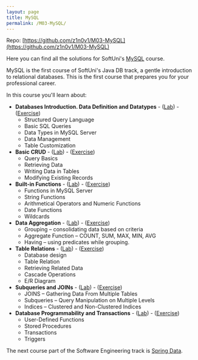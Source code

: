 ```yaml
---
layout: page
title: MySQL
permalink: /M03-MySQL/
---
```


Repo: [https://github.com/z1n0v1/M03-MySQL](https://github.com/z1n0v1/M03-MySQL)

Here you can find all the solutions for SoftUni's [MySQL](https://softuni.bg/trainings/3602/mysql-january-2022) course.

MySQL is the first course of SoftUni's Java DB track, a gentle introduction to relational databases. This is the first course that prepares you for your professional career.

In this course you'll learn about:

 - __Databases Introduction. Data Definition and Datatypes__ - \([Lab](https://github.com/z1n0v1/M03-MySQL/tree/main/03L%20-%20Databases%20Introduction.%20Data%20Definition%20and%20Datatypes)\) - \([Exercise](https://github.com/z1n0v1/M03-MySQL/tree/main/04E%20-%20Data%20Definition%20and%20Datatypes)\)
   - Structured Query Language
   - Basic SQL Queries
   - Data Types in MySQL Server
   - Data Management
   - Table Customization
 - __Basic CRUD__ - \([Lab](https://github.com/z1n0v1/M03-MySQL/tree/main/05L%20-%20Basic%20CRUD)\) - \([Exercise](https://github.com/z1n0v1/M03-MySQL/tree/main/06E%20-%20Basic%20CRUD)\)
   - Query Basics
   - Retrieving Data
   - Writing Data in Tables
   - Modifying Existing Records
 - __Built-in Functions__ -  \([Lab](https://github.com/z1n0v1/M03-MySQL/tree/main/07L%20-%20Built-in%20Functions)\) - \([Exercise](https://github.com/z1n0v1/M03-MySQL/tree/main/08E%20-%20Built-in%20Functions)\)
   - Functions in MySQL Server
   - String Functions
   - Arithmetical Operators and Numeric Functions
   - Date Functions
   - Wildcards
 - __Data Aggregation__ -  \([Lab](https://github.com/z1n0v1/M03-MySQL/tree/main/09L%20-%20Data%20Aggregation)\) - \([Exercise](https://github.com/z1n0v1/M03-MySQL/tree/main/10E%20-%20Data%20Aggregation)\)
   - Grouping – consolidating data based on criteria
   - Aggregate Function – COUNT, SUM, MAX, MIN, AVG
   - Having – using predicates while grouping.
 - __Table Relations__ - \([Lab](https://github.com/z1n0v1/M03-MySQL/tree/main/11L%20-%20Table%20Relations)\) - \([Exercise](https://github.com/z1n0v1/M03-MySQL/tree/main/12E%20-%20Table%20Relations)\)
   - Database design
   - Table Relation
   - Retrieving Related Data
   - Cascade Operations
   - E/R Diagram
 - __Subqueries and JOINs__ - \([Lab](https://github.com/z1n0v1/M03-MySQL/tree/main/13L%20-%20Subqueries%20and%20JOINs)\) - \([Exercise](https://github.com/z1n0v1/M03-MySQL/tree/main/14E%20-%20Subqueries%20and%20JOINs)\)
   - JOINS – Gathering Data From Multiple Tables
   - Subqueries – Query Manipulation on Multiple Levels
   - Indices – Clustered and Non-Clustered Indices
 - __Database Programmability and Transactions__ - \([Lab](https://github.com/z1n0v1/M03-MySQL/tree/main/15L%20-%20Database%20Programmability%20and%20Transactions)\) - \([Exercise](https://github.com/z1n0v1/M03-MySQL/tree/main/16E%20-%20Functions%20and%20Procedures)\)
   - User-Defined Functions
   - Stored Procedures
   - Transactions
   - Triggers

The next course part of the Software Engineering track is [Spring Data](/M03-Spring-Data/).
